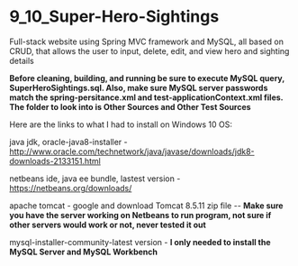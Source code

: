 # 9_10_Super-Hero-Sightings
Full-stack website using Spring MVC framework and MySQL, all based on CRUD, that allows the user to input, delete, edit, and view hero and sighting details

**Before cleaning, building, and running be sure to execute MySQL query, SuperHeroSightings.sql. Also, make sure MySQL server passwords match the spring-persitance.xml and test-applicationContext.xml files. The folder to look into is Other Sources and Other Test Sources**

Here are the links to what I had to install on Windows 10 OS:

java jdk, oracle-java8-installer - http://www.oracle.com/technetwork/java/javase/downloads/jdk8-downloads-2133151.html

netbeans ide, java ee bundle, lastest version - https://netbeans.org/downloads/

apache tomcat - google and download Tomcat 8.5.11 zip file -- **Make sure you have the server working on Netbeans to run program, not sure if other servers would work or not, never tested it out**

mysql-installer-community-latest version -  **I only needed to install the MySQL Server and MySQL Workbench**
